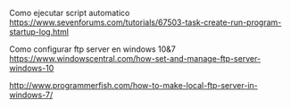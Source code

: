 Como ejecutar script automatico
https://www.sevenforums.com/tutorials/67503-task-create-run-program-startup-log.html

Como configurar ftp server en windows 10&7
https://www.windowscentral.com/how-set-and-manage-ftp-server-windows-10

http://www.programmerfish.com/how-to-make-local-ftp-server-in-windows-7/